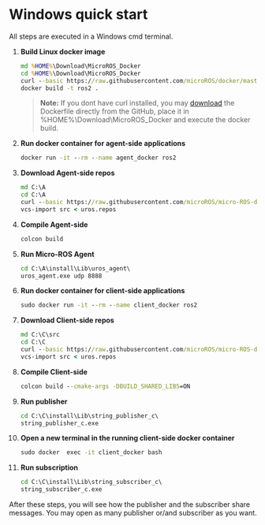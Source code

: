 ﻿# Windows quick start

All steps are executed in a Windows cmd terminal.

1. **Build Linux docker image**

    ```cmd
    md %HOME%\Download\MicroROS_Docker
    cd %HOME%\Download\MicroROS_Docker
    curl --basic https://raw.githubusercontent.com/microROS/docker/master/windows/Dockerfile > Dockerfile
    docker build -t ros2 .
    ```
     >**Note:** If you dont have curl installed, you may [download](https://github.com/microROS/docker/tree/feature/micro-ROS/windows) the Dockerfile directly from the GitHub, place it in %HOME%\Download\MicroROS_Docker and execute the docker build.

1. **Run docker container for agent-side applications**

    ```cmd
    docker run -it --rm --name agent_docker ros2
    ```

1. **Download Agent-side repos**

    ```cmd
    md C:\A
    cd C:\A
    curl --basic https://raw.githubusercontent.com/microROS/micro-ROS-doc/master/repos/agent_minimum.repos > uros.repos
    vcs-import src < uros.repos
    ```

1. **Compile Agent-side**

    ```cmd
    colcon build
    ```

1. **Run Micro-ROS Agent**

    ```cmd
    cd C:\A\install\Lib\uros_agent\
    uros_agent.exe udp 8888
    ```

1. **Run docker container for client-side applications**

    ```cmd
    sudo docker run -it --rm --name client_docker ros2
    ```

1. **Download Client-side repos**

    ```cmd
    md C:\C\src
    cd C:\C
    curl --basic https://raw.githubusercontent.com/microROS/micro-ROS-doc/master/repos/client_minimum.repos > uros.repos
    vcs-import src < uros.repos
    ```

1. **Compile Client-side**

    ```cmd
    colcon build --cmake-args -DBUILD_SHARED_LIBS=ON
    ```

1. **Run publisher**

    ```cmd
    cd C:\C\install\Lib\string_publisher_c\
    string_publisher_c.exe
    ```

1. **Open a new terminal in the running client-side docker container**

    ```cmd
    sudo docker  exec -it client_docker bash
    ```

1. **Run subscription**

    ```cmd
    cd C:\C\install\Lib\string_subscriber_c\
    string_subscriber_c.exe
    ```


After these steps, you will see how the publisher and the subscriber share messages.
You may open as many publisher or/and subscriber as you want.
